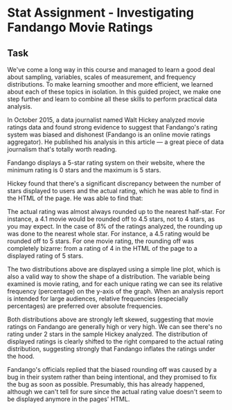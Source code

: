 # Stat Assignment - Investigating Fandango Movie Ratings


## Task

We've come a long way in this course and managed to learn a good deal about sampling, variables, scales of measurement, and frequency distributions. To make learning smoother and more efficient, we learned about each of these topics in isolation. In this guided project, we make one step further and learn to combine all these skills to perform practical data analysis.

In October 2015, a data journalist named Walt Hickey analyzed movie ratings data and found strong evidence to suggest that Fandango's rating system was biased and dishonest (Fandango is an online movie ratings aggregator). He published his analysis in this article — a great piece of data journalism that's totally worth reading.

Fandango displays a 5-star rating system on their website, where the minimum rating is 0 stars and the maximum is 5 stars.

Hickey found that there's a significant discrepancy between the number of stars displayed to users and the actual rating, which he was able to find in the HTML of the page. He was able to find that:

The actual rating was almost always rounded up to the nearest half-star. For instance, a 4.1 movie would be rounded off to 4.5 stars, not to 4 stars, as you may expect.
In the case of 8% of the ratings analyzed, the rounding up was done to the nearest whole star. For instance, a 4.5 rating would be rounded off to 5 stars.
For one movie rating, the rounding off was completely bizarre: from a rating of 4 in the HTML of the page to a displayed rating of 5 stars.

The two distributions above are displayed using a simple line plot, which is also a valid way to show the shape of a distribution. The variable being examined is movie rating, and for each unique rating we can see its relative frequency (percentage) on the y-axis of the graph. When an analysis report is intended for large audiences, relative frequencies (especially percentages) are preferred over absolute frequencies.

Both distributions above are strongly left skewed, suggesting that movie ratings on Fandango are generally high or very high. We can see there's no rating under 2 stars in the sample Hickey analyzed. The distribution of displayed ratings is clearly shifted to the right compared to the actual rating distribution, suggesting strongly that Fandango inflates the ratings under the hood.

Fandango's officials replied that the biased rounding off was caused by a bug in their system rather than being intentional, and they promised to fix the bug as soon as possible. Presumably, this has already happened, although we can't tell for sure since the actual rating value doesn't seem to be displayed anymore in the pages' HTML.

